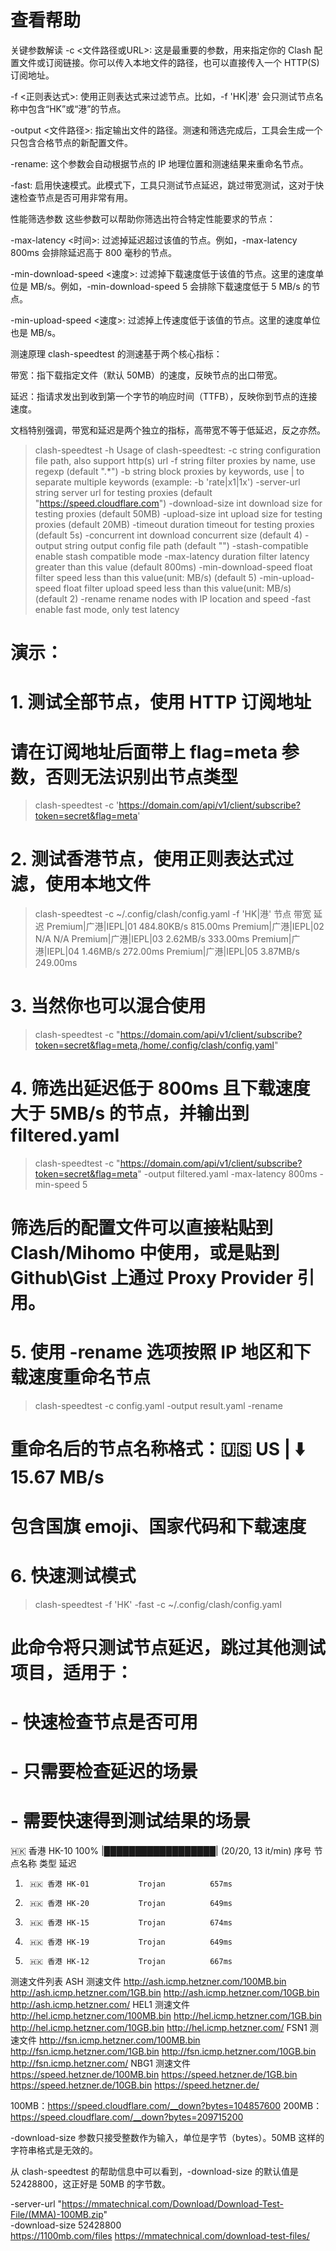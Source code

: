 # 查看帮助
关键参数解读
-c <文件路径或URL>: 这是最重要的参数，用来指定你的 Clash 配置文件或订阅链接。你可以传入本地文件的路径，也可以直接传入一个 HTTP(S) 订阅地址。

-f <正则表达式>: 使用正则表达式来过滤节点。比如，-f 'HK|港' 会只测试节点名称中包含“HK”或“港”的节点。

-output <文件路径>: 指定输出文件的路径。测速和筛选完成后，工具会生成一个只包含合格节点的新配置文件。

-rename: 这个参数会自动根据节点的 IP 地理位置和测速结果来重命名节点。

-fast: 启用快速模式。此模式下，工具只测试节点延迟，跳过带宽测试，这对于快速检查节点是否可用非常有用。

性能筛选参数
这些参数可以帮助你筛选出符合特定性能要求的节点：

-max-latency <时间>: 过滤掉延迟超过该值的节点。例如，-max-latency 800ms 会排除延迟高于 800 毫秒的节点。

-min-download-speed <速度>: 过滤掉下载速度低于该值的节点。这里的速度单位是 MB/s。例如，-min-download-speed 5 会排除下载速度低于 5 MB/s 的节点。

-min-upload-speed <速度>: 过滤掉上传速度低于该值的节点。这里的速度单位也是 MB/s。

测速原理
clash-speedtest 的测速基于两个核心指标：

带宽：指下载指定文件（默认 50MB）的速度，反映节点的出口带宽。

延迟：指请求发出到收到第一个字节的响应时间（TTFB），反映你到节点的连接速度。

文档特别强调，带宽和延迟是两个独立的指标，高带宽不等于低延迟，反之亦然。



> clash-speedtest -h
Usage of clash-speedtest:
  -c string
        configuration file path, also support http(s) url
  -f string
        filter proxies by name, use regexp (default ".*")
  -b string
        block proxies by keywords, use | to separate multiple keywords (example: -b 'rate|x1|1x')
  -server-url string
        server url for testing proxies (default "https://speed.cloudflare.com")
  -download-size int
        download size for testing proxies (default 50MB)
  -upload-size int
        upload size for testing proxies (default 20MB)
  -timeout duration
        timeout for testing proxies (default 5s)
  -concurrent int
        download concurrent size (default 4)
  -output string
        output config file path (default "")
  -stash-compatible
        enable stash compatible mode
  -max-latency duration
        filter latency greater than this value (default 800ms)
  -min-download-speed float
        filter speed less than this value(unit: MB/s) (default 5)
  -min-upload-speed float
        filter upload speed less than this value(unit: MB/s) (default 2)
  -rename
        rename nodes with IP location and speed
  -fast
        enable fast mode, only test latency

# 演示：

# 1. 测试全部节点，使用 HTTP 订阅地址
# 请在订阅地址后面带上 flag=meta 参数，否则无法识别出节点类型
> clash-speedtest -c 'https://domain.com/api/v1/client/subscribe?token=secret&flag=meta'

# 2. 测试香港节点，使用正则表达式过滤，使用本地文件
> clash-speedtest -c ~/.config/clash/config.yaml -f 'HK|港'
节点                                        	带宽          	延迟
Premium|广港|IEPL|01                        	484.80KB/s  	815.00ms
Premium|广港|IEPL|02                        	N/A         	N/A
Premium|广港|IEPL|03                        	2.62MB/s    	333.00ms
Premium|广港|IEPL|04                        	1.46MB/s    	272.00ms
Premium|广港|IEPL|05                        	3.87MB/s    	249.00ms

# 3. 当然你也可以混合使用
> clash-speedtest -c "https://domain.com/api/v1/client/subscribe?token=secret&flag=meta,/home/.config/clash/config.yaml"

# 4. 筛选出延迟低于 800ms 且下载速度大于 5MB/s 的节点，并输出到 filtered.yaml
> clash-speedtest -c "https://domain.com/api/v1/client/subscribe?token=secret&flag=meta" -output filtered.yaml -max-latency 800ms -min-speed 5
# 筛选后的配置文件可以直接粘贴到 Clash/Mihomo 中使用，或是贴到 Github\Gist 上通过 Proxy Provider 引用。

# 5. 使用 -rename 选项按照 IP 地区和下载速度重命名节点
> clash-speedtest -c config.yaml -output result.yaml -rename
# 重命名后的节点名称格式：🇺🇸 US | ⬇️ 15.67 MB/s
# 包含国旗 emoji、国家代码和下载速度

# 6. 快速测试模式
> clash-speedtest -f 'HK' -fast -c ~/.config/clash/config.yaml
# 此命令将只测试节点延迟，跳过其他测试项目，适用于：
# - 快速检查节点是否可用
# - 只需要检查延迟的场景
# - 需要快速得到测试结果的场景
🇭🇰 香港 HK-10 100% |██████████████████| (20/20, 13 it/min)
序号    节点名称                类型            延迟
1.      🇭🇰 香港 HK-01           Trojan          657ms
2.      🇭🇰 香港 HK-20           Trojan          649ms
3.      🇭🇰 香港 HK-15           Trojan          674ms
4.      🇭🇰 香港 HK-19           Trojan          649ms
5.      🇭🇰 香港 HK-12           Trojan          667ms


测速文件列表
ASH 测速文件
http://ash.icmp.hetzner.com/100MB.bin
http://ash.icmp.hetzner.com/1GB.bin
http://ash.icmp.hetzner.com/10GB.bin
http://ash.icmp.hetzner.com/
HEL1 测速文件
http://hel.icmp.hetzner.com/100MB.bin
http://hel.icmp.hetzner.com/1GB.bin
http://hel.icmp.hetzner.com/10GB.bin
http://hel.icmp.hetzner.com/
FSN1 测速文件
http://fsn.icmp.hetzner.com/100MB.bin
http://fsn.icmp.hetzner.com/1GB.bin
http://fsn.icmp.hetzner.com/10GB.bin
http://fsn.icmp.hetzner.com/
NBG1 测速文件
https://speed.hetzner.de/100MB.bin
https://speed.hetzner.de/1GB.bin
https://speed.hetzner.de/10GB.bin
https://speed.hetzner.de/

100MB：https://speed.cloudflare.com/__down?bytes=104857600
200MB：https://speed.cloudflare.com/__down?bytes=209715200

-download-size 参数只接受整数作为输入，单位是字节（bytes）。50MB 这样的字符串格式是无效的。

从 clash-speedtest 的帮助信息中可以看到，-download-size 的默认值是 52428800，这正好是 50MB 的字节数。

-server-url "https://mmatechnical.com/Download/Download-Test-File/(MMA)-100MB.zip" \
-download-size 52428800 \
https://1100mb.com/files
https://mmatechnical.com/download-test-files/
